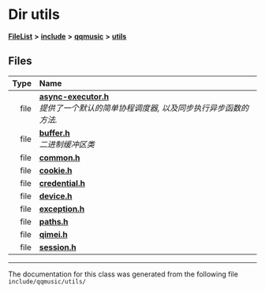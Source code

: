 

# Dir utils



[**FileList**](files.md) **>** [**include**](dir_d44c64559bbebec7f509842c48db8b23.md) **>** [**qqmusic**](dir_d63c0418b33b823a308efea67b8f3df2.md) **>** [**utils**](dir_478616d8952f43e793f28d8ded6e3463.md)












## Files

| Type | Name |
| ---: | :--- |
| file | [**async-executor.h**](async-executor_8h.md) <br>_提供了一个默认的简单协程调度器, 以及同步执行异步函数的方法._  |
| file | [**buffer.h**](buffer_8h.md) <br>_二进制缓冲区类_  |
| file | [**common.h**](common_8h.md) <br> |
| file | [**cookie.h**](cookie_8h.md) <br> |
| file | [**credential.h**](credential_8h.md) <br> |
| file | [**device.h**](device_8h.md) <br> |
| file | [**exception.h**](exception_8h.md) <br> |
| file | [**paths.h**](paths_8h.md) <br> |
| file | [**qimei.h**](qimei_8h.md) <br> |
| file | [**session.h**](session_8h.md) <br> |



























































------------------------------
The documentation for this class was generated from the following file `include/qqmusic/utils/`


